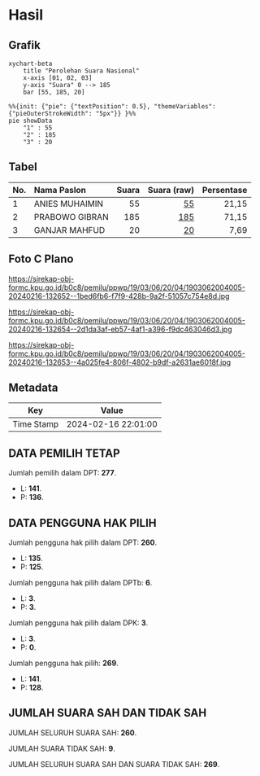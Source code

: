 # Hasil

## Grafik

```mermaid
xychart-beta
    title "Perolehan Suara Nasional"
    x-axis [01, 02, 03]
    y-axis "Suara" 0 --> 185
    bar [55, 185, 20]
```

```mermaid
%%{init: {"pie": {"textPosition": 0.5}, "themeVariables": {"pieOuterStrokeWidth": "5px"}} }%%
pie showData
    "1" : 55
    "2" : 185
    "3" : 20
```

## Tabel

| No. | Nama Paslon    | Suara | Suara (raw) | Persentase |
|:--- |:-------------- | -----:| -----------:| ----------:|
| 1   | ANIES MUHAIMIN | 55    | [55][p-1]   | 21,15      |
| 2   | PRABOWO GIBRAN | 185   | [185][p-2]  | 71,15      |
| 3   | GANJAR MAHFUD  | 20    | [20][p-3]   | 7,69       |


[p-1]: https://github.com/gigit-pemilu/pemilu-2024/blob/main/pilpres/hitung-suara/sub/19-kepulauan-bangka-belitung/sub/03-bangka-selatan/sub/06-tukak-sadai/sub/2004-tiram/sub/005-tps/sub/paslon-1.txt
[p-2]: https://github.com/gigit-pemilu/pemilu-2024/blob/main/pilpres/hitung-suara/sub/19-kepulauan-bangka-belitung/sub/03-bangka-selatan/sub/06-tukak-sadai/sub/2004-tiram/sub/005-tps/sub/paslon-2.txt
[p-3]: https://github.com/gigit-pemilu/pemilu-2024/blob/main/pilpres/hitung-suara/sub/19-kepulauan-bangka-belitung/sub/03-bangka-selatan/sub/06-tukak-sadai/sub/2004-tiram/sub/005-tps/sub/paslon-3.txt

## Foto C Plano

https://sirekap-obj-formc.kpu.go.id/b0c8/pemilu/ppwp/19/03/06/20/04/1903062004005-20240216-132652--1bed6fb6-f7f9-428b-9a2f-51057c754e8d.jpg

https://sirekap-obj-formc.kpu.go.id/b0c8/pemilu/ppwp/19/03/06/20/04/1903062004005-20240216-132654--2d1da3af-eb57-4af1-a396-f9dc463046d3.jpg

https://sirekap-obj-formc.kpu.go.id/b0c8/pemilu/ppwp/19/03/06/20/04/1903062004005-20240216-132653--4a025fe4-806f-4802-b9df-a2631ae6018f.jpg


## Metadata

| Key        | Value               |
| ---------- | ------------------- |
| Time Stamp | 2024-02-16 22:01:00 |


## DATA PEMILIH TETAP

Jumlah pemilih dalam DPT: **277**.
 * L: **141**.
 * P: **136**.

## DATA PENGGUNA HAK PILIH

Jumlah pengguna hak pilih dalam DPT: **260**.
 * L: **135**.
 * P: **125**.

Jumlah pengguna hak pilih dalam DPTb: **6**.
 * L: **3**.
 * P: **3**.

Jumlah pengguna hak pilih dalam DPK: **3**.
 * L: **3**.
 * P: **0**.

Jumlah pengguna hak pilih: **269**.
 * L: **141**.
 * P: **128**.

## JUMLAH SUARA SAH DAN TIDAK SAH

JUMLAH SELURUH SUARA SAH: **260**.

JUMLAH SUARA TIDAK SAH: **9**.

JUMLAH SELURUH SUARA SAH DAN SUARA TIDAK SAH: **269**.


